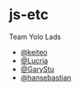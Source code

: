 # js-etc
Team Yolo Lads
- [@keiteo](https://github.com/keiteo)
- [@Lucria](https://github.com/Lucria)
- [@GaryStu](https://github.com/GaryStu)
- [@hansebastian](https://github.com/hansebastian)
